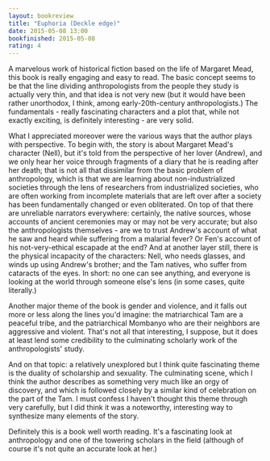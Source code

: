 ```yaml
---
layout: bookreview
title: "Euphoria (Deckle edge)"
date: 2015-05-08 13:00
bookfinished: 2015-05-08
rating: 4
---
```


A marvelous work of historical fiction based on the life of Margaret Mead, this book is really engaging and easy to read.  The basic concept seems to be that the line dividing anthropologists from the people they study is actually very thin, and that idea is not very new (but it would have been rather unorthodox, I think, among early-20th-century anthropologists.)  The fundamentals - really fascinating characters and a plot that, while not exactly exciting, is definitely interesting - are very solid.



What I appreciated moreover were the various ways that the author plays with perspective.  To begin with, the story is about Margaret Mead's character (Nell), but it's told from the perspective of her lover (Andrew), and we only hear her voice through fragments of a diary that he is reading after her death; that is not all that dissimilar from the basic problem of anthropology, which is that we are learning about non-industrialized societies through the lens of researchers from industrialized societies, who are often working from incomplete materials that are left over after a society has been fundamentally changed or even obliterated.  On top of that there are unreliable narrators everywhere: certainly, the native sources, whose accounts of ancient ceremonies may or may not be very accurate; but also the anthropologists themselves - are we to trust Andrew's account of what he saw and heard while suffering from a malarial fever? Or Fen's account of his not-very-ethical escapade at the end?  And at another layer still, there is the physical incapacity of the characters: Nell, who needs glasses, and winds up using Andrew's brother; and the Tam natives, who suffer from cataracts of the eyes.  In short: no one can see anything, and everyone is looking at the world through someone else's lens (in some cases, quite literally.)



Another major theme of the book is gender and violence, and it falls out more or less along the lines you'd imagine: the matriarchical Tam are a peaceful tribe, and the patriarchical Mombanyo who are their neighbors are aggressive and violent.  That's not all that interesting, I suppose, but it does at least lend some credibility to the culminating scholarly work of the anthropologists' study.



And on that topic: a relatively unexplored but I think quite fascinating theme is the duality of scholarship and sexuality.  The culminating scene, which I think the author describes as something very much like an orgy of discovery, and which is followed closely by a similar kind of celebration on the part of the Tam.  I must confess I haven't thought this theme through very carefully, but I did think it was a noteworthy, interesting way to synthesize many elements of the story.



Definitely this is a book well worth reading.  It's a fascinating look at anthropology and one of the towering scholars in the field (although of course it's not quite an accurate look at her.)